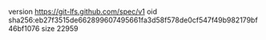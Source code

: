 version https://git-lfs.github.com/spec/v1
oid sha256:eb27f3515de662899607495661fa3d58f578de0cf547f49b982179bf46bf1076
size 22959
